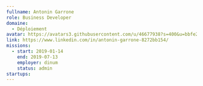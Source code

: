 ```yaml
---
fullname: Antonin Garrone
role: Business Developer
domaine:
  - Déploiement
avatar: https://avatars3.githubusercontent.com/u/46677938?s=400&u=bbfe2189507f07759b1deab5380b9c09502abbe1&v=4
link: https://www.linkedin.com/in/antonin-garrone-8272bb154/
missions:
  - start: 2019-01-14
    end: 2019-07-13
    employer: dinum
    status: admin
startups:
---
```

